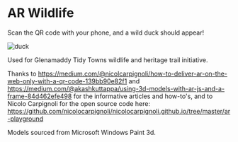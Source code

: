 # AR Wildlife

Scan the QR code with your phone, and a wild duck should appear!

![duck](C:\Users\Mark\Downloads\duck.png)

Used for Glenamaddy Tidy Towns wildlife and heritage trail initiative.





Thanks to https://medium.com/@nicolcarpignoli/how-to-deliver-ar-on-the-web-only-with-a-qr-code-139bb90e82f1 and https://medium.com/@akashkuttappa/using-3d-models-with-ar-js-and-a-frame-84d462efe498 for the informative articles and how-to's, and to Nicolo Carpignoli for the open source code here: https://github.com/nicolocarpignoli/nicolocarpignoli.github.io/tree/master/ar-playground

Models sourced from Microsoft Windows Paint 3d.